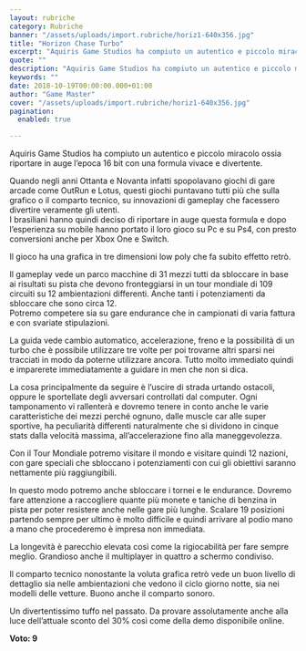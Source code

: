 ```yaml
---
layout: rubriche
category: Rubriche
banner: "/assets/uploads/import.rubriche/horiz1-640x356.jpg"
title: "Horizon Chase Turbo"
excerpt: "Aquiris Game Studios ha compiuto un autentico e piccolo miracolo ossia riportare in auge l’epoca 16 bit con una formula vivace e divertente. Quando negli anni Ottanta e Novanta infatti spopolavano giochi di gare arcade come OutRun e Lotus, questi giochi puntavano tutti più che sulla grafico o il comparto tecnico, su innovazioni di gameplay [&hellip"
quote: ""
description: "Aquiris Game Studios ha compiuto un autentico e piccolo miracolo ossia riportare in auge l’epoca 16 bit con una formula vivace e divertente. Quando negli anni Ottanta e Novanta infatti spopolavano giochi di gare arcade come OutRun e Lotus, questi giochi puntavano tutti più che sulla grafico o il comparto tecnico, su innovazioni di gameplay [&hellip"
keywords: ""
date: 2018-10-19T00:00:00.000+01:00
author: "Game Master"
cover: "/assets/uploads/import.rubriche/horiz1-640x356.jpg"
pagination:
  enabled: true

---
```


Aquiris Game Studios ha compiuto un autentico e piccolo miracolo ossia riportare in auge l’epoca 16 bit con una formula vivace e divertente.

Quando negli anni Ottanta e Novanta infatti spopolavano giochi di gare arcade come OutRun e Lotus, questi giochi puntavano tutti più che sulla grafico o il comparto tecnico, su innovazioni di gameplay che facessero divertire veramente gli utenti.  
I brasiliani hanno quindi deciso di riportare in auge questa formula e dopo l’esperienza su mobile hanno portato il loro gioco su Pc e su Ps4, con presto conversioni anche per Xbox One e Switch.

Il gioco ha una grafica in tre dimensioni low poly che fa subito effetto retrò.

Il gameplay vede un parco macchine di 31 mezzi tutti da sbloccare in base ai risultati su pista che devono fronteggiarsi in un tour mondiale di 109 circuiti su 12 ambientazioni differenti. Anche tanti i potenziamenti da sbloccare che sono circa 12.  
Potremo competere sia su gare endurance che in campionati di varia fattura e con svariate stipulazioni.

La guida vede cambio automatico, accelerazione, freno e la possibilità di un turbo che è possibile utilizzare tre volte per poi trovarne altri sparsi nei tracciati in modo da poterne utilizzare ancora. Tutto molto immediato quindi e imparerete immediatamente a guidare in men che non si dica.

La cosa principalmente da seguire è l’uscire di strada urtando ostacoli, oppure le sportellate degli avversari controllati dal computer. Ogni tamponamento vi rallenterà e dovremo tenere in conto anche le varie caratteristiche dei mezzi perché ognuno, dalle muscle car alle super sportive, ha peculiarità differenti naturalmente che si dividono in cinque stats dalla velocità massima, all’accelerazione fino alla maneggevolezza.

Con il Tour Mondiale potremo visitare il mondo e visitare quindi 12 nazioni, con gare speciali che sbloccano i potenziamenti con cui gli obiettivi saranno nettamente più raggiungibili.

In questo modo potremo anche sbloccare i tornei e le endurance. Dovremo fare attenzione a raccogliere quante più monete e taniche di benzina in pista per poter resistere anche nelle gare più lunghe. Scalare 19 posizioni partendo sempre per ultimo è molto difficile e quindi arrivare al podio mano a mano che procederemo è impresa non immediata.

La longevità è parecchio elevata così come la rigiocabilità per fare sempre meglio. Grandioso anche il multiplayer in quattro a schermo condiviso.

Il comparto tecnico nonostante la voluta grafica retrò vede un buon livello di dettaglio sia nelle ambientazioni che vedono il ciclo giorno notte, sia nei modelli delle vetture. Buono anche il comparto sonoro.

Un divertentissimo tuffo nel passato. Da provare assolutamente anche alla luce dell’attuale sconto del 30% così come della demo disponibile online.

**Voto: 9**